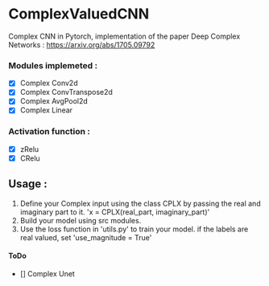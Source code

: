 # ComplexValuedCNN

Complex CNN in Pytorch, implementation of the paper Deep Complex Networks : https://arxiv.org/abs/1705.09792


### Modules implemeted : 
- [x] Complex Conv2d
- [x] Complex ConvTranspose2d
- [x] Complex AvgPool2d
- [x] Complex Linear

### Activation function : 
- [x] zRelu
- [x] CRelu

## Usage :
1. Define your Complex input using the class CPLX by passing the real and imaginary part to it.
    'x = CPLX(real_part, imaginary_part)'
2. Build your model using src modules.
3. Use the loss function in 'utils.py' to train your model. if the labels are real valued, set 'use_magnitude = True'

#### ToDo
- [] Complex Unet


